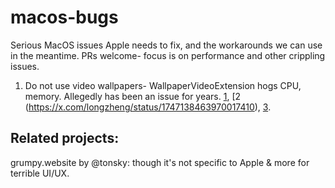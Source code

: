 # macos-bugs
Serious MacOS issues Apple needs to fix, and the workarounds we can use in the meantime. PRs welcome- focus is on performance and other crippling issues.

1. Do not use video wallpapers- WallpaperVideoExtension hogs CPU, memory. Allegedly has been an issue for years. [1](https://x.com/indradhanush92/status/1749090135960846778), [2 (https://x.com/longzheng/status/1747138463970017410), [3](https://x.com/search?q=wallpapervideoextension&src=typed_query).

## Related projects: 
grumpy.website by @tonsky: though it's not specific to Apple & more for terrible UI/UX.
